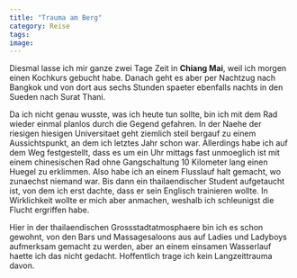 ```yaml
---
title: "Trauma am Berg"
category: Reise
tags: 
image: 
---
```


Diesmal lasse ich mir ganze zwei Tage Zeit in **Chiang Mai**, weil ich morgen einen Kochkurs gebucht habe. Danach geht es aber per Nachtzug nach Bangkok und von dort aus sechs Stunden spaeter ebenfalls nachts in den Sueden nach Surat Thani.

Da ich nicht genau wusste, was ich heute tun sollte, bin ich mit dem Rad wieder einmal planlos durch die Gegend gefahren. In der Naehe der riesigen hiesigen Universitaet geht ziemlich steil bergauf zu einem Aussichtspunkt, an dem ich letztes Jahr schon war. Allerdings habe ich auf dem Weg festgestellt, dass es um ein Uhr mittags fast unmoeglich ist mit einem chinesischen Rad ohne Gangschaltung 10 Kilometer lang einen Huegel zu erklimmen. Also habe ich an einem Flusslauf halt gemacht, wo zunaechst niemand war. Bis dann ein thailaendischer Student aufgetaucht ist, von dem ich erst dachte, dass er sein Englisch trainieren wollte. In Wirklichkeit wollte er mich aber anmachen, weshalb ich schleunigst die Flucht ergriffen habe.

Hier in der thailaendischen Grossstadtatmosphaere bin ich es schon gewohnt, von den Bars und Massagesaloons aus auf Ladies und Ladyboys aufmerksam gemacht zu werden, aber an einem einsamen Wasserlauf haette ich das nicht gedacht. Hoffentlich trage ich kein Langzeittrauma davon.

